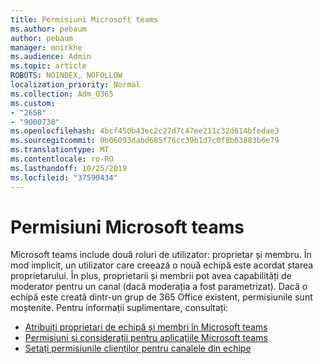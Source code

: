 ```yaml
---
title: Permisiuni Microsoft teams
ms.author: pebaum
author: pebaum
manager: mnirkhe
ms.audience: Admin
ms.topic: article
ROBOTS: NOINDEX, NOFOLLOW
localization_priority: Normal
ms.collection: Adm_O365
ms.custom:
- "2658"
- "9000730"
ms.openlocfilehash: 4bcf450b43ec2c27d7c47ee211c32d614bfedae3
ms.sourcegitcommit: 0b06093dabd685f76cc39b1d7c0f8b03883b6e79
ms.translationtype: MT
ms.contentlocale: ro-RO
ms.lasthandoff: 10/25/2019
ms.locfileid: "37590434"
---
```

# <a name="microsoft-teams-permissions"></a>Permisiuni Microsoft teams

Microsoft teams include două roluri de utilizator: proprietar și membru. În mod implicit, un utilizator care creează o nouă echipă este acordat starea proprietarului. În plus, proprietarii și membrii pot avea capabilități de moderator pentru un canal (dacă moderația a fost parametrizat). Dacă o echipă este creată dintr-un grup de 365 Office existent, permisiunile sunt moștenite. Pentru informații suplimentare, consultați:

- [Atribuiți proprietari de echipă și membri în Microsoft teams](https://docs.microsoft.com/microsoftteams/assign-roles-permissions)
- [Permisiuni și considerații pentru aplicațiile Microsoft teams](https://docs.microsoft.com/microsoftteams/app-permissions)
- [Setați permisiunile clienților pentru canalele din echipe](https://support.office.com/article/4756c468-2746-4bfd-a582-736d55fcc169)
